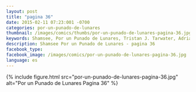 ```yaml
---
layout: post
title: "pagina 36"
date: 2015-02-11 07:23:001 -0700
categories: por-un-punado-de-lunares
thumbnail: /images/comics/thumbs/por-un-punado-de-lunares-pagina-36.jpg
keywords: Shamsee, Por un Punado de Lunares, Tristan J. Tarwater, Adrian Ricker
description: Shamsee Por un Punado de Lunares - pagina 36
facebook_type: 
facebook_image: /images/comics/por-un-punado-de-lunares-pagina-36.jpg
language: es
---
```

{% include figure.html src="por-un-punado-de-lunares-pagina-36.jpg" alt="Por un Punado de Lunares Pagina 36" %}
